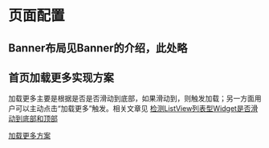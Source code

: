# 页面配置
## Banner布局见Banner的介绍，此处略

## 首页加载更多实现方案
加载更多主要是根据是否是否滑动到底部，如果滑动到，则触发加载；另一方面用户可以主动点击“加载更多”触发。相关文章见
[检测ListView列表型Widget是否滑动到底部和顶部](https://medium.com/@diegoveloper/flutter-lets-know-the-scrollcontroller-and-scrollnotification-652b2685a4ac)

[加载更多方案](https://karthikponnam.medium.com/flutter-loadmore-in-listview-23820612907d)